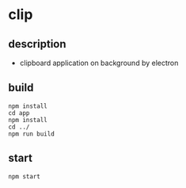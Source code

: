 # clip

## description

* clipboard application on background by electron

## build
```
npm install
cd app
npm install
cd ../
npm run build
```

## start
```
npm start
```
